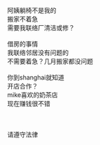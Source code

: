 <br>
<br>
<br>
阿姨躺椅不是我的<br>
搬家不着急<br>
需要我联络厂清洁或修？<br>
<br>
借房的事情<br>
我联络邻居没有问题的<br>
不需要着急？几月搬家都没问题<br>
<br>
你到shanghai就知道<br>
开店合作？<br>
mike喜欢的奶茶店<br>
现在赚钱很不错<br>
<br>
<br>
<br>
请遵守法律<br>
<br>
<br>
<br>
<br>
<br>
